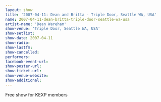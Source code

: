 ```yaml
---
layout: show
title: '2007-04-11: Dean and Britta - Triple Door, Seattle WA, USA'
name: 2007-04-11-dean-britta-triple-door-seattle-wa-usa
artist-name: 'Dean Wareham'
show-venue: 'Triple Door, Seattle WA, USA'
show-setlist: 
show-date: 2007-04-11
show-radio: 
show-lastfm: 
show-cancelled: 
performers: 
facebook-event-url: 
show-poster-url: 
show-ticket-url: 
show-venue-website: 
show-additional: 
---
```

Free show for KEXP members